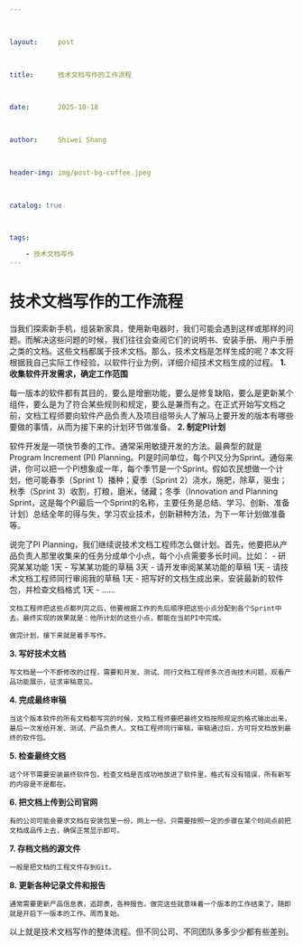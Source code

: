 ```yaml
---

 

layout:     post

 

title:      技术文档写作的工作流程

 

date:       2025-10-18

 

author:     Shiwei Shang

 

header-img: img/post-bg-coffee.jpeg

 

catalog: true

 

tags:

    - 技术文档写作
---
```

# 技术文档写作的工作流程
当我们探索新手机，组装新家具，使用新电器时，我们可能会遇到这样或那样的问题。而解决这些问题的时候，我们往往会查阅它们的说明书、安装手册、用户手册之类的文档。这些文档都属于技术文档。那么，技术文档是怎样生成的呢？本文将根据我自己实际工作经验，以软件行业为例，详细介绍技术文档生成的过程。
**1. 收集软件开发需求，确定工作范围**

   每一版本的软件都有其目的，要么是增删功能，要么是修复缺陷，要么是更新某个组件，要么是为了符合某些规则和规定，要么是兼而有之。在正式开始写文档之前，文档工程师要向软件产品负责人及项目组带头人了解马上要开发的版本有哪些要做的事情，从而为接下来的计划环节做准备。
**2. 制定PI计划**

   软件开发是一项快节奏的工作。通常采用敏捷开发的方法。最典型的就是 Program Increment (PI) Planning。PI是时间单位，每个PI又分为Sprint。通俗来讲，你可以把一个PI想象成一年，每个季节是一个Sprint。假如农民想做一个计划，他可能春季（Sprint 1）播种；夏季（Sprint 2）浇水，施肥，除草，驱虫；秋季（Sprint 3）收割，打粮，磨米，储藏；冬季（Innovation and Planning Sprint，这是每个PI最后一个Sprint的名称，主要任务是总结、学习、创新、准备计划）总结全年的得与失，学习农业技术，创新耕种方法，为下一年计划做准备等。

   说完了PI Planning，我们继续说技术文档工程师怎么做计划。首先，他要把从产品负责人那里收集来的任务分成单个小点，每个小点需要多长时间。比如：
    - 研究某某功能 1天
    - 写某某功能的草稿 3天
    - 请开发审阅某某功能的草稿 1天
    - 请技术文档工程师同行审阅我的草稿 1天
    - 把写好的文档生成出来，安装最新的软件包，并检查文档格式 1天
    - ......

    文档工程师把这些点都列完之后，他要根据工作的先后顺序把这些小点分配到各个Sprint中去。最终实现的效果就是：他所计划的这些小点，都能在当前PI中完成。

    做完计划，接下来就是着手写作。
**3. 写好技术文档**
   
    写文档是一个不断修改的过程，需要和开发、测试、同行文档工程师多次咨询技术问题，观看产品功能展示，征求审稿意见。
**4. 完成最终审稿**
   
    当这个版本软件的所有文档都写完的时候，文档工程师要把最终文档按照规定的格式输出出来，最后一次发给开发、测试、产品负责人、文档工程师同行审稿，审稿通过后，方可将文档放到最终的软件包。
**5. 检查最终文档**
   
    这个环节需要安装最终软件包，检查文档是否成功地放进了软件里，格式有没有错误，所有新写的内容是不是都在。
**6. 把文档上传到公司官网**
    
    有的公司可能会要求文档在安装包里一份，网上一份。只需要按照一定的步骤在某个时间点前把文档成品传上去，确保正常显示即可。
**7. 存档文档的源文件**
    
    一般是把文档的工程文件存到Git。
**8. 更新各种记录文件和报告**
    
    通常需要更新产品信息表，追踪表，各种报告。做完这些就意味着一个版本的工作结束了，随即就是开启下一版本的工作。周而复始。

以上就是技术文档写作的整体流程。但不同公司、不同团队多多少少都有些差别。
